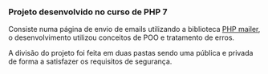 <h3>Projeto desenvolvido no curso de PHP 7</h3>

Consiste numa página de envio de emails utilizando a biblioteca <a href="https://github.com/PHPMailer/PHPMailer">PHP mailer</a>, o desenvolvimento utilizou conceitos de POO e tratamento de erros.

A divisão do projeto foi feita em duas pastas sendo uma pública e privada de forma a satisfazer os requisitos de segurança.
